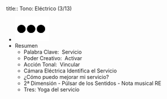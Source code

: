 title:: Tono: Eléctrico (3/13)

- ![image.png](../assets/image_1659892173231_0.png)
- Resumen
	- Palabra Clave:  Servicio
	- Poder Creativo:  Activar
	- Acción Tonal:  Vincular
	- Cámara Eléctrica Identifica el Servicio
	- ¿Cómo puedo mejorar mi servicio?
	- 2ª Dimensión - Púlsar de los Sentidos - Nota musical RE
	- Tres: Yoga del servicio